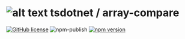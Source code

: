 # ![alt text](https://avatars1.githubusercontent.com/u/64487547?s=30&amp;v=4 "tsdotnet") tsdotnet / array-compare

[![GitHub license](https://img.shields.io/badge/license-MIT-blue.svg?style=flat-square)](https://github.com/tsdotnet/array-compare/blob/master/LICENSE)
![npm-publish](https://github.com/tsdotnet/array-compare/workflows/npm-publish/badge.svg)
[![npm version](https://img.shields.io/npm/v/@tsdotnet/array-compare.svg?style=flat-square)](https://www.npmjs.com/package/@tsdotnet/array-compare)
